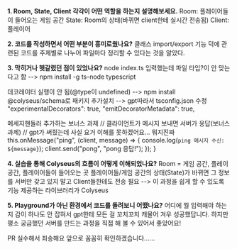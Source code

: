 **1. Room, State, Client 각각이 어떤 역할을 하는지 설명해보세요.**
Room: 플레이어들이 들어오는 게임 공간
State: Room의 상태(바뀌면 client한테 실시간 전송됨)
Client: 플레이어 

**2. 코드를 작성하면서 어떤 부분이 흥미로웠나요?**
클래스 import/export 기능 덕에 관련된 코드를 주제별로 나누어 파일마다 정리할 수 있다는 것을 알았다. 

**3. 막히거나 헷갈렸던 점이 있었나요?**
node index.ts 입력했는데 파일 타입?이 안 맞는다고 함
--> npm install -g ts-node typescript

데코레이터 실행이 안 됨(@type이 undefined)
--> npm install @colyseus/schema로 패키지 추가설치
--> gpt따라서 tsconfig.json 수정
"experimentalDecorators": true, 
"emitDecoratorMetadata": true,

메세지핸들러 추가하는 보너스 과제
// 클라이언트가 메시지 보내면 서버가 응답(보너스과제)
    // gpt가 써줬는데 사실 요거 이해를 못하겠어요... 뭐지진짜
    this.onMessage("ping", (client, message) => {
      console.log(`ping 메시지 수신: ${message}`);
      client.send("pong", "pong 응답!");
    });
  }

**4. 실습을 통해 Colyseus의 흐름이 어떻게 이해되었나요?**
Room = 게임 공간, 플레이 공간, 플레이어들이 들어오는 곳
플레이어들/게임 공간의 상태(State)가 바뀌면 그 정보를 서버만 갖고 있지 말고 Client들한테도 전송 필요
--> 이 과정을 쉽게 할 수 있도록 기능 제공하는 라이브러리가 Colyseus

**5. Playground가 아닌 환경에서 코드를 돌려보니 어땠나요?**
어디에 뭘 입력해야 하는지 감이 하나도 안 잡혀서 gpt한테 모든 걸 꼬치꼬치 캐물어 겨우 성공했답니다. 하지만 평소 궁금했던 서버를 만드는 과정을 직접 해 볼 수 있어서 좋았어요!


PR 실수해서 죄송해요 앞으로 꼼꼼히 확인하겠습니다......
